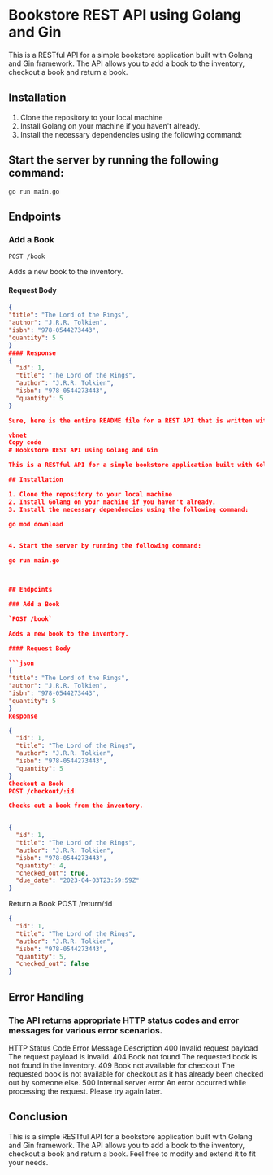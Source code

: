 # Bookstore REST API using Golang and Gin

This is a RESTful API for a simple bookstore application built with Golang and Gin framework. The API allows you to add a book to the inventory, checkout a book and return a book.

## Installation

1. Clone the repository to your local machine
2. Install Golang on your machine if you haven't already.
3. Install the necessary dependencies using the following command:

## Start the server by running the following command:
    go run main.go


## Endpoints

### Add a Book

`POST /book`

Adds a new book to the inventory.

#### Request Body

```json
{
"title": "The Lord of the Rings",
"author": "J.R.R. Tolkien",
"isbn": "978-0544273443",
"quantity": 5
}
#### Response
{
  "id": 1,
  "title": "The Lord of the Rings",
  "author": "J.R.R. Tolkien",
  "isbn": "978-0544273443",
  "quantity": 5
}

Sure, here is the entire README file for a REST API that is written with Golang and Gin framework and has a bookstore functionality:

vbnet
Copy code
# Bookstore REST API using Golang and Gin

This is a RESTful API for a simple bookstore application built with Golang and Gin framework. The API allows you to add a book to the inventory, checkout a book and return a book.

## Installation

1. Clone the repository to your local machine
2. Install Golang on your machine if you haven't already.
3. Install the necessary dependencies using the following command:

go mod download


4. Start the server by running the following command:

go run main.go



## Endpoints

### Add a Book

`POST /book`

Adds a new book to the inventory.

#### Request Body

```json
{
"title": "The Lord of the Rings",
"author": "J.R.R. Tolkien",
"isbn": "978-0544273443",
"quantity": 5
}
Response

{
  "id": 1,
  "title": "The Lord of the Rings",
  "author": "J.R.R. Tolkien",
  "isbn": "978-0544273443",
  "quantity": 5
}
Checkout a Book
POST /checkout/:id

Checks out a book from the inventory.


{
  "id": 1,
  "title": "The Lord of the Rings",
  "author": "J.R.R. Tolkien",
  "isbn": "978-0544273443",
  "quantity": 4,
  "checked_out": true,
  "due_date": "2023-04-03T23:59:59Z"
}
```
Return a Book
POST /return/:id


```json
{
  "id": 1,
  "title": "The Lord of the Rings",
  "author": "J.R.R. Tolkien",
  "isbn": "978-0544273443",
  "quantity": 5,
  "checked_out": false
}
```
## Error Handling
### The API returns appropriate HTTP status codes and error messages for various error scenarios.

HTTP Status Code	Error Message	Description
400	Invalid request payload	The request payload is invalid.
404	Book not found	The requested book is not found in the inventory.
409	Book not available for checkout	The requested book is not available for checkout as it has already been checked out by someone else.
500	Internal server error	An error occurred while processing the request. Please try again later.

## Conclusion
This is a simple RESTful API for a bookstore application built with Golang and Gin framework. The API allows you to add a book to the inventory, checkout a book and return a book. Feel free to modify and extend it to fit your needs.
